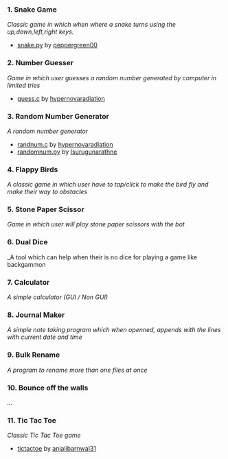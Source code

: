 ### 1. Snake Game
_Classic game in which when where a snake turns using the up,down,left,right keys._
- [snake.py](/Games/snake_game) by [peppergreen00](https://github.com/peppergreen00)
### 2. Number Guesser
_Game in which user guesses a random number generated by computer in limited tries_
- [guess.c](/Games/guessing_game) by [hypernovaradiation](https://github.com/hypernovaradiation)
### 3. Random Number Generator
_A random number generator_
- [randnum.c](/Tools/random_number) by [hypernovaradiation](https://github.com/hypernovaradiation)<br>
- [randomnum.py](/Tools/random_number) by [Isurugunarathne](https://github.com/IsuruGunarathne)
### 4. Flappy Birds
_A classic game in which user have to tap/click to make the bird fly and make their way to obstacles_
### 5. Stone Paper Scissor
_Game in which user will play stone paper scissors with the bot_
### 6. Dual Dice
_A tool which can help when their is no dice for playing a game like backgammon
### 7. Calculator
_A simple calculator (GUI / Non GUI)_
### 8. Journal Maker
_A simple note taking program which when openned, appends with the lines with current date and time_
### 9. Bulk Rename
_A program to rename more than one files at once_
### 10. Bounce off the walls
_..._
### 11. Tic Tac Toe
_Classic Tic Tac Toe game_
- [tictactoe](/Games/tic_tac_toe) by [anjalibarnwal31](https://github.com/anjalibarnwal31)


